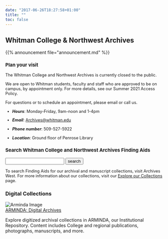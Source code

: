 ```yaml
---
date: "2017-06-26T18:27:58+01:00"
title: ""
toc: false
---
```

<div class="top-section-main">


<div class="splash-title">
<h2 style="font:2rem">Whitman College & Northwest Archives</h2>
</div>

<div id="announcement">{{% announcement file="announcement.md" %}}</div>

</div>

<div class="second-section-main">
<div class="bootstrap-wrapper">
<div class="container-fluid">
<div class="row">
    <div class="col-lg-4 col-md-6 col-sm-12 col-xs-12">
    <div class="card"  style="font-size:0.8rem">
    <h3 class="center">Plan your visit</h3>
     <p>The Whitman College and Northwest Archives is currently closed to the public.</p>
     <p>We are open to Whitman students, faculty and staff who are approved to be on campus, by appointment only. For more details, see our Summer 2021 Access Policy.</p>
     
   For questions or to schedule an appointment, please email or call us.
  
  - ***Hours***: Monday-Friday, 9am-noon and 1-4pm
  - ***Email***: Archives@whitman.edu 
  - ***Phone number***: 509-527-5922
  - ***Location***: Ground floor of Penrose Library

 
    </div>
    </div>
    <div class="col-lg-4 col-md-6 col-sm-12 col-xs-12">
    <div class="card" style="font-size:0.8rem">
    <h3 class="center">Search Whitman College and Northwest Archives Finding Aids</h3>
     <form action="https://nwda-db.orbiscascade.org/nwda-search/results.aspx" method="get" target="_blank"><input id="searchValue" name="q" type="text" class="form-control no-up-margin"> <input id="searchSubmit" class="btn" type="submit" value="search"> <input id="t" name="t" type="hidden" value="k"> <input id="c" name="c" type="hidden" value="htm"></form>
     <p style="margin-top:0.5rem">To search Finding Aids for our archival and manuscript collections, visit Archives West. For more information about our collections, visit our <a href="/archives/collection/">Explore our Collections</a> page.</p>
    </div>
    </div>
   <div class="col-lg-4 col-md-6 col-sm-12 col-xs-12">
   <div class="card" style="padding:0">
      <div id="blog-jacket">
       <h3 class="center">Digital Collections</h3>
       <img class="responsive-img" src="" alt="Arminda Image" id="arminda-image" />
      </div>
      <div class="jacket-title">
       <a href="https://arminda.whitman.edu/collections/whitman-college-and-northwest-archives">ARMINDA: Digital Archives</a>
       <p>Explore digitized archival collections in ARMINDA, our Institutional Repository. Content includes College and regional publications, photographs, manuscripts, and more.</p>
      </div>
    </div>
   </div>
  </div>
</div>
</div>
</div>


<script>
var rad=Math.floor((Math.random() * 5) + 1); 
function getRandomInt(max) {
  return Math.floor(Math.random() * Math.floor(max))+1;
}

$(document).ready(function(){

	//background img
	$('#arminda-image').attr('src','/images/archive_web/img_0'+getRandomInt(6)+'.jfif');

});
</script>